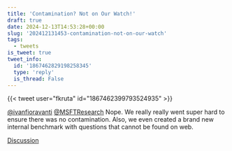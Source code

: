 ```yaml
---
title: 'Contamination? Not on Our Watch!'
draft: true
date: 2024-12-13T14:53:28+00:00
slug: '202412131453-contamination-not-on-our-watch'
tags:
  - tweets
is_tweet: true
tweet_info:
  id: '1867462829198258345'
  type: 'reply'
  is_thread: False
---
```




{{< tweet user="fkruta" id="1867462399793524935" >}}

[@ivanfioravanti](https://x.com/ivanfioravanti) [@MSFTResearch](https://x.com/MSFTResearch) Nope. We really really went super hard to ensure there was no contamination. Also, we even created a brand new internal benchmark with questions that cannot be found on web.

[Discussion](https://x.com/sytelus/status/1867462829198258345)
